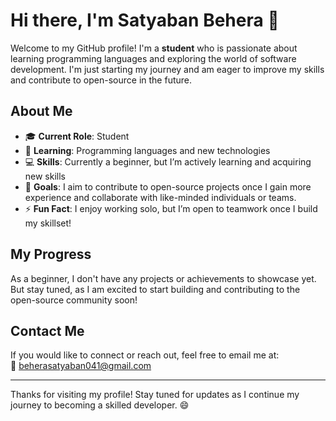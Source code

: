 # Hi there, I'm Satyaban Behera 👋

Welcome to my GitHub profile! I'm a **student** who is passionate about learning programming languages and exploring the world of software development. I'm just starting my journey and am eager to improve my skills and contribute to open-source in the future.

## About Me

- 🎓 **Current Role**: Student
- 🌱 **Learning**: Programming languages and new technologies
- 💻 **Skills**: Currently a beginner, but I’m actively learning and acquiring new skills
- 🔭 **Goals**: I aim to contribute to open-source projects once I gain more experience and collaborate with like-minded individuals or teams.
- ⚡ **Fun Fact**: I enjoy working solo, but I’m open to teamwork once I build my skillset!

## My Progress

As a beginner, I don't have any projects or achievements to showcase yet. But stay tuned, as I am excited to start building and contributing to the open-source community soon!

## Contact Me

If you would like to connect or reach out, feel free to email me at:  
📧 [beherasatyaban041@gmail.com](mailto:beherasatyaban041@gmail.com)

---

Thanks for visiting my profile! Stay tuned for updates as I continue my journey to becoming a skilled developer. 😄
